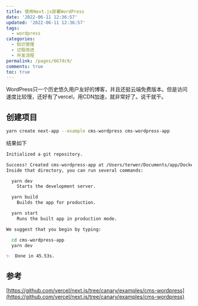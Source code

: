 ```yaml
---
title: 使用Next.js部署WordPress
date: '2022-06-11 12:36:57'
updated: '2022-06-11 12:36:57'
tags:
  - wordpress
categories:
  - 知识管理
  - 过程改进
  - 开发流程
permalink: /pages/667dc9/
comments: true
toc: true
---
```

WordPress只一个历史悠久用户友好的博客，并且还挺云端免费版本。但是访问速度比较慢，还好有了vercel，用CDN加速，就非常好了。说干就干。

## 创建项目

```bash
yarn create next-app --example cms-wordpress cms-wordpress-app
```

结果如下

```bash
Initialized a git repository.

Success! Created cms-wordpress-app at /Users/terwer/Documents/app/Docker/terwer/cms-wordpress-app
Inside that directory, you can run several commands:

  yarn dev
    Starts the development server.

  yarn build
    Builds the app for production.

  yarn start
    Runs the built app in production mode.

We suggest that you begin by typing:

  cd cms-wordpress-app
  yarn dev

✨  Done in 45.53s.
```



## 参考

[https://github.com/vercel/next.js/tree/canary/examples/cms-wordpress](https://github.com/vercel/next.js/tree/canary/examples/cms-wordpress)